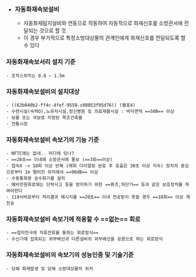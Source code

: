 - ### 자동화재속보설비
	- 자동화재탐지설비와 연동으로 작동하여 자동적으로 화재신호를 소방관서에 전달되는 것으로 할 것.
	- 이 경우 부가적으로 특정소방대상물의 관계인에게 화재신호를 전달되도록 할 수 있다
### 자동화재속보서리 설치 기준
	- 조작스위치는 0.8 ~ 1.5m
### 자동화재속보설비의 설치대상
	- ((63b040b2-ff4c-4fef-9558-c08053f95d76)) (별표4)
	- 수련시설(숙박O),노유자시설,정신병원 및 의료재활시설 : 바닥면적 ==500== 이상
	- 보물 또는 국보로 지정된 목조건축물
	- 전통시장
### 자동화재속보설비 속보기의 기능 기준
	- NFTC에는 없네.. 어디에 있나?
	- ==20초== 이내에 소방관서에 통보 (==3회==이상)
	- 접속X -> 10회 이상 반복 (매회 다이얼링 완료 후 호출은 30초 이상 지속) 장치의 중심으로부터 1m 떨어진 위치에서 ==90dB== 이상
	- 수동통화용 송수화기를 설치
	- 예비전원회로에는 단락사고 등을 방지하기 위한 ==퓨즈,차단기== 등과 같은 보호장치를 하여야한다
	- 119서버로부터 처리결과 메시지를 ==20초== 이내 전송받지 못할 경우 ==10회== 이상 재전송
### 자동화재속보설비 속보기에 적용할 수 ==없는== 회로
	- ==접지전극에 직류전류를 통하는 회로방식==
	- 수신기에 접촉되는 외부배선과 다른설비의 외부배선을 공용으로 하는 회로방식
### 자동화재속보설비의 속보기의 성능인증 및 기술기준
	- 당해 화재발생 및 당해 소방대상물의 위치